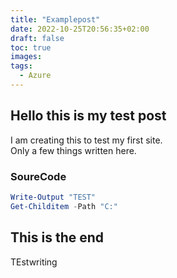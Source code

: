 ```yaml
---
title: "Examplepost"
date: 2022-10-25T20:56:35+02:00
draft: false
toc: true
images:
tags:
  - Azure
---
```


## Hello this is my test post

I am creating this to test my first site.  
Only a few things written here.

### SoureCode

````powershell
Write-Output "TEST"
Get-Childitem -Path "C:"
````

## This is the end

TEstwriting
